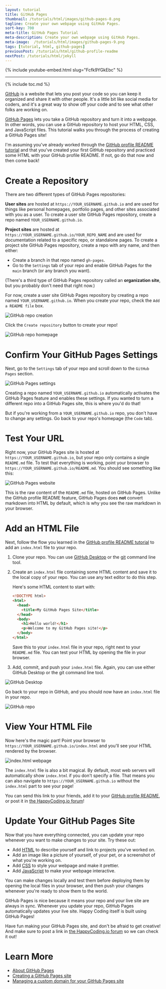 ```yaml
---
layout: tutorial
title: GitHub Pages
thumbnail: /tutorials/html/images/github-pages-8.png
tagline: Create your own webpage using GitHub Pages.
sort-key: 700
meta-title: GitHub Pages Tutorial
meta-description: Create your own webpage using GitHub Pages.
meta-image:  /tutorials/html/images/github-pages-9.png
tags: [tutorial, html, github-pages]
previousPost: /tutorials/html/github-profile-readme
nextPost: /tutorials/html/jekyll
---
```


{% include youtube-embed.html slug="Fcfk9YGkEbc" %}

---

{% include toc.md %}

[GitHub](https://github.com/) is a website that lets you post your code so you can keep it organized and share it with other people. It's a little bit like social media for coders, and it's a great way to show off your code and to see what other folks are working on.

[GitHub Pages](https://pages.github.com/) lets you take a GitHub repository and turn it into a webpage. In other words, you can use a GitHub repository to host your HTML, CSS, and JavaScript files. This tutorial walks you through the process of creating a GitHub Pages site!

I'm assuming you've already worked through the [GitHub profile README tutorial](/tutorials/html/github-profile-readme) and that you've created your first GitHub repository and practiced some HTML with your GitHub profile README. If not, go do that now and then come back!

# Create a Repository

There are two different types of GitHub Pages repositories:

**User sites** are hosted at `https://YOUR_USERNAME.github.io` and are used for things like personal homepages, portfolio pages, and other sites associated with you as a user. To create a user site GitHub Pages repository, create a repo named `YOUR_USERNAME.github.io`.

**Project sites** are hosted at `https://YOUR_USERNAME.github.io/YOUR_REPO_NAME` and are used for documentation related to a specific repo, or standalone pages. To create a project site GitHub Pages repository, create a repo with any name, and then either:

- Create a branch in that repo named `gh-pages`.
- Go to the `Settings` tab of your repo and enable GitHub Pages for the `main` branch (or any branch you want).

(There's a third type of GitHub Pages repository called an **organization site**, but you probably don't need that right now.)

For now, create a user site GitHub Pages repository by creating a repo named `YOUR_USERNAME.github.io`. When you create your repo, check the `Add a README file` box.

![GitHub repo creation](/tutorials/html/images/github-pages-1.png)

Click the `Create repository` button to create your repo!

![GitHub repo homepage](/tutorials/html/images/github-pages-2.png)

# Confirm Your GitHub Pages Settings

Next, go to the `Settings` tab of your repo and scroll down to the `GitHub Pages` section.

![GitHub Pages settings](/tutorials/html/images/github-pages-3.png)

Creating a repo named `YOUR_USERNAME.github.io` automatically activates the GitHub Pages feature and enables these settings. If you wanted to turn a different repo into a GitHub Pages site, this is where you'd do that!

But if you're working from a `YOUR_USERNAME.github.io` repo, you don't have to change any settings. Go back to your repo's homepage (the `Code` tab).

# Test Your URL

Right now, your GitHub Pages site is hosted at `https://YOUR_USERNAME.github.io`, but your repo only contains a single `README.md` file. To test that everything is working, point your browser to `https://YOUR_USERNAME.github.io/README.md`. You should see something like this:

![GitHub Pages website](/tutorials/html/images/github-pages-4.png)

This is the raw content of the `README.md` file, hosted on GitHub Pages. Unlike the GitHub profile README feature, GitHub Pages does **not** convert markdown into HTML by default, which is why you see the raw markdown in your browser.

# Add an HTML File

Next, follow the flow you learned in the [GitHub profile README tutorial](/tutorials/html/github-profile-readme) to add an `index.html` file to your repo.

1. Clone your repo. You can use [GitHub Desktop](https://desktop.github.com/) or the [git](https://git-scm.com/) command line tool.

2. Create an `index.html` file containing some HTML content and save it to the local copy of your repo. You can use any text editor to do this step.

   Here's some HTML content to start with:

   ```html
   <!DOCTYPE html>
   <html>
     <head>
       <title>My GitHub Pages Site</title>
     </head>
     <body>
       <h1>Hello world!</h1>
       <p>Welcome to my GitHub Pages site!</p>
     </body>
   </html>
   ```

   Save this to your `index.html` file in your repo, right next to your `README.md` file. You can test your HTML by opening the file in your browser.

3. Add, commit, and push your `index.html` file. Again, you can use either GitHub Desktop or the git command line tool.

![GitHub Desktop](/tutorials/html/images/github-pages-5.png)

Go back to your repo in GitHub, and you should now have an `index.html` file in your repo.

![GitHub repo](/tutorials/html/images/github-pages-6.png)

# View Your HTML File

Now here's the magic part! Point your browser to `https://YOUR_USERNAME.github.io/index.html` and you'll see your HTML rendered by the browser.

![index.html webpage](/tutorials/html/images/github-pages-7.png)

The `index.html` file is also a bit magical. By default, most web servers will automatically show `index.html` if you don't specify a file. That means you can also navigate to `https://YOUR_USERNAME.github.io` without the `index.html` part to see your page!

You can send this link to your friends, add it to your [GitHub profile README](/tutorials/html/github-profile-readme), or post it in [the HappyCoding.io forum](https://forum.happycoding.io)!

# Update Your GitHub Pages Site

Now that you have everything connected, you can update your repo whenever you want to make changes to your site. Try  these out:

- Add [HTML](/tutorials/html) to describe yourself and link to projects you've worked on.
- Add an image like a picture of yourself, of your pet, or a screenshot of what you're working on.
- Add [CSS](/tutorials/html/css) to style your webpage and make it prettier.
- Add [JavaScript](/tutorials/javascript) to make your webpage interactive.

You can make changes locally and test them before deploying them by opening the local files in your browser, and then push your changes whenever you're ready to show them to the world.

GitHub Pages is nice because it means your repo and your live site are always in sync. Whenever you update your repo, GitHub Pages automatically updates your live site. Happy Coding itself is built using GitHub Pages!

Have fun making your GitHub Pages site, and don't be afraid to get creative! And make sure to post a link in [the HappyCoding.io forum](https://forum.happycoding.io) so we can check it out!

# Learn More

- [About GitHub Pages](https://docs.github.com/en/github/working-with-github-pages/about-github-pages)
- [Creating a GitHub Pages site](https://docs.github.com/en/github/working-with-github-pages/creating-a-github-pages-site)
- [Managing a custom domain for your GitHub Pages site](https://docs.github.com/en/github/working-with-github-pages/managing-a-custom-domain-for-your-github-pages-site)
